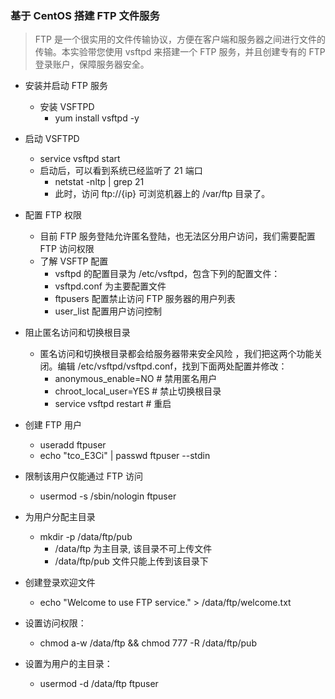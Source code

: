 
### 基于 CentOS 搭建 FTP 文件服务

> FTP 是一个很实用的文件传输协议，方便在客户端和服务器之间进行文件的传输。本实验带您使用 vsftpd 来搭建一个 FTP 服务，并且创建专有的 FTP 登录账户，保障服务器安全。

* 安装并启动 FTP 服务
  - 安装 VSFTPD 
    - yum install vsftpd -y

* 启动 VSFTPD
  - service vsftpd start
  - 启动后，可以看到系统已经监听了 21 端口
    - netstat -nltp | grep 21
    - 此时，访问 ftp://{ip} 可浏览机器上的 /var/ftp 目录了。

* 配置 FTP 权限
  - 目前 FTP 服务登陆允许匿名登陆，也无法区分用户访问，我们需要配置 FTP 访问权限
  - 了解 VSFTP 配置
    - vsftpd 的配置目录为 /etc/vsftpd，包含下列的配置文件：
    - vsftpd.conf 为主要配置文件
    - ftpusers 配置禁止访问 FTP 服务器的用户列表
    - user_list 配置用户访问控制

* 阻止匿名访问和切换根目录
  - 匿名访问和切换根目录都会给服务器带来安全风险
，我们把这两个功能关闭。编辑 /etc/vsftpd/vsftpd.conf，找到下面两处配置并修改：
    - anonymous_enable=NO  # 禁用匿名用户
    - chroot_local_user=YES  # 禁止切换根目录
    - service vsftpd restart # 重启

* 创建 FTP 用户
  - useradd ftpuser
  - echo "tco_E3Ci" | passwd ftpuser --stdin
* 限制该用户仅能通过 FTP 访问
  - usermod -s /sbin/nologin ftpuser

* 为用户分配主目录
  - mkdir -p /data/ftp/pub    
    - /data/ftp 为主目录, 该目录不可上传文件
    - /data/ftp/pub 文件只能上传到该目录下

* 创建登录欢迎文件 
  - echo "Welcome to use FTP service." > /data/ftp/welcome.txt
* 设置访问权限：
  - chmod a-w /data/ftp && chmod 777 -R /data/ftp/pub
* 设置为用户的主目录：
  - usermod -d /data/ftp ftpuser



